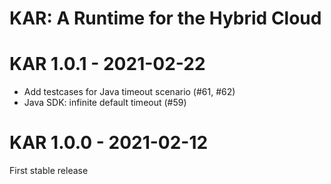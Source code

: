 <!--
# Copyright IBM Corporation 2020,2021
#
# Licensed under the Apache License, Version 2.0 (the "License");
# you may not use this file except in compliance with the License.
# You may obtain a copy of the License at
#
#     http://www.apache.org/licenses/LICENSE-2.0
#
# Unless required by applicable law or agreed to in writing, software
# distributed under the License is distributed on an "AS IS" BASIS,
# WITHOUT WARRANTIES OR CONDITIONS OF ANY KIND, either express or implied.
# See the License for the specific language governing permissions and
# limitations under the License.
-->

# KAR: A Runtime for the Hybrid Cloud
	
# KAR 1.0.1 - 2021-02-22
+ Add testcases for Java timeout scenario (#61, #62)
+ Java SDK: infinite default timeout (#59)
	
# KAR 1.0.0 - 2021-02-12
First stable release	
